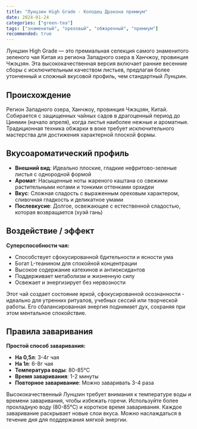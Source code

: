 ```yaml
---
title: "Лунцзин High Grade - Колодец Дракона премиум"
date: 2024-01-24
categories: ["green-tea"]
tags: ["знаменитый", "ореховый", "обжаренный", "премиум"]
recommended: true
---
```


Лунцзин High Grade — это премиальная селекция самого знаменитого зеленого чая Китая из региона Западного озера в Ханчжоу, провинция Чжэцзян. Эта высококачественная версия включает ранние весенние сборы с исключительным качеством листьев, предлагая более утонченный и сложный вкусовой профиль, чем стандартный Лунцзин.

## Происхождение

Регион Западного озера, Ханчжоу, провинция Чжэцзян, Китай. Собирается с защищенных чайных садов в драгоценный период до Цинмин (начало апреля), когда листья наиболее нежные и ароматные. Традиционная техника обжарки в воке требует исключительного мастерства для достижения характерной плоской формы.

## Вкусоароматический профиль

- **Внешний вид**: Идеально плоские, гладкие нефритово-зеленые листья с однородной формой
- **Аромат**: Насыщенные ноты жареного каштана со свежими растительными нотами и тонкими оттенками орхидеи
- **Вкус**: Сложная сладость с выраженным ореховым характером, сливочная гладкость и деликатное умами
- **Послевкусие**: Долгое, освежающее с естественной сладостью, которая возвращается (хуэй гань)

## Воздействие / эффект

**Суперспособности чая:**
- Способствует сфокусированной бдительности и ясности ума
- Богат L-теанином для спокойной концентрации
- Высокое содержание катехинов и антиоксидантов
- Поддерживает метаболизм и жизненную силу
- Освежает и энергизирует без нервозности

Этот чай создает состояние яркой, сфокусированной осознанности - идеально для утренних ритуалов, учебных сессий или творческой работы. Его сбалансированная энергия поднимает дух, сохраняя при этом ментальное спокойствие.

## Правила заваривания

**Простой способ заваривания:**
- **На 0,5л**: 3-4г чая
- **На 1л**: 6-8г чая
- **Температура воды**: 80-85°C
- **Время заваривания**: 1-2 минуты
- **Повторное заваривание**: Можно заваривать 3-4 раза

Высококачественный Лунцзин требует внимания к температуре воды и времени заваривания, чтобы избежать горечи. Используйте более прохладную воду (80-85°C) и короткое время заваривания. Каждое заваривание раскрывает новые слои вкуса. Можно наслаждаться в течение дня для поддержания мягкой энергии.

